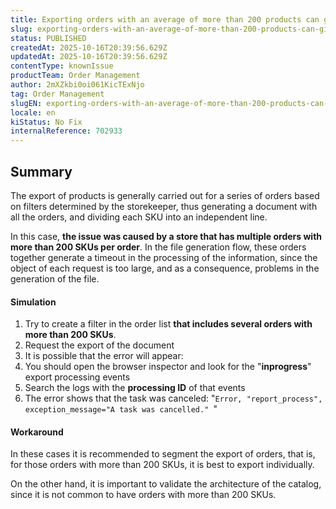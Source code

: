 ```yaml
---
title: Exporting orders with an average of more than 200 products can give a timeout in the file generation process
slug: exporting-orders-with-an-average-of-more-than-200-products-can-give-a-timeout-in-the-file-generation-process
status: PUBLISHED
createdAt: 2025-10-16T20:39:56.629Z
updatedAt: 2025-10-16T20:39:56.629Z
contentType: knownIssue
productTeam: Order Management
author: 2mXZkbi0oi061KicTExNjo
tag: Order Management
slugEN: exporting-orders-with-an-average-of-more-than-200-products-can-give-a-timeout-in-the-file-generation-process
locale: en
kiStatus: No Fix
internalReference: 702933
---
```


## Summary


The export of products is generally carried out for a series of orders based on filters determined by the storekeeper, thus generating a document with all the orders, and dividing each SKU into an independent line.

In this case, **the issue was caused by a store that has multiple orders with more than 200 SKUs per order**. In the file generation flow, these orders together generate a timeout in the processing of the information, since the object of each request is too large, and as a consequence, problems in the generation of the file.


#### Simulation



1. Try to create a filter in the order list **that includes several orders with more than 200 SKUs**.
2. Request the export of the document
3. It is possible that the error will appear:
  1. You should open the browser inspector and look for the "**inprogress**" export processing events
  2. Search the logs with the **processing ID** of that events
  3. The error shows that the task was canceled: "`Error, "report_process", exception_message="A task was cancelled." `"



#### Workaround


In these cases it is recommended to segment the export of orders, that is, for those orders with more than 200 SKUs, it is best to export individually.

On the other hand, it is important to validate the architecture of the catalog, since it is not common to have orders with more than 200 SKUs.



